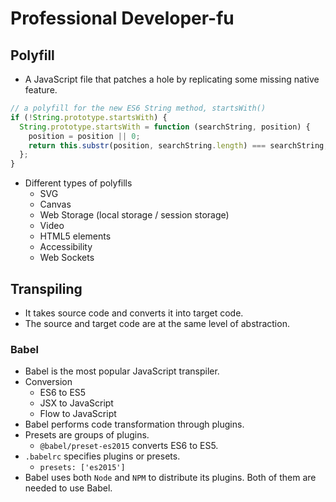 # Professional Developer-fu

## Polyfill
- A JavaScript file that patches a hole by replicating some missing native feature.

```js
// a polyfill for the new ES6 String method, startsWith()
if (!String.prototype.startsWith) {
  String.prototype.startsWith = function (searchString, position) {
    position = position || 0;
    return this.substr(position, searchString.length) === searchString;
  };
}
```

- Different types of polyfills
  - SVG
  - Canvas
  - Web Storage (local storage / session storage)
  - Video
  - HTML5 elements
  - Accessibility
  - Web Sockets

## Transpiling
- It takes source code and converts it into target code.
- The source and target code are at the same level of abstraction.

### Babel
- Babel is the most popular JavaScript transpiler.
- Conversion
  - ES6 to ES5
  - JSX to JavaScript
  - Flow to JavaScript
- Babel performs code transformation through plugins.
- Presets are groups of plugins.
  - `@babel/preset-es2015` converts ES6 to ES5.
- `.babelrc` specifies plugins or presets.
  - `presets: ['es2015']`
- Babel uses both `Node` and `NPM` to distribute its plugins. Both of them are needed to use Babel.
